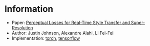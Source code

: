 # Information 
* Paper: [Perceptual Losses for Real-Time Style Transfer and Super-Resolution](https://arxiv.org/pdf/1603.08155v1.pdf)
* Author: Justin Johnson, Alexandre Alahi, Li Fei-Fei
* Implementation: [torch](https://github.com/jcjohnson/fast-neural-style), [tensorflow](https://github.com/lengstrom/fast-style-transfer)
